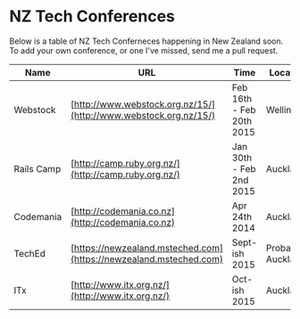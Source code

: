 NZ Tech Conferences
=================

Below is a table of NZ Tech Conferneces happening in New Zealand soon. To add your own conference, or one I've missed, send me a pull request. 



| Name | URL | Time | Location | Price |
|------|-----|------|----------|-------|
|Webstock|[http://www.webstock.org.nz/15/](http://www.webstock.org.nz/15/)|Feb 16th - Feb 20th 2015|Wellington| $1,295 (Workshops sold seperately)|
|Rails Camp|[http://camp.ruby.org.nz/](http://camp.ruby.org.nz/)|Jan 30th - Feb 2nd 2015|Auckland| $249 (Students $149)|
|Codemania|[http://codemania.co.nz](http://codemania.co.nz)|Apr 24th 2014|Auckland| $399|
|TechEd|[https://newzealand.msteched.com](https://newzealand.msteched.com)|Sept-ish 2015|Probably Auckland|$Unknown|
|ITx|[http://www.itx.org.nz/](http://www.itx.org.nz/)|Oct-ish 2015|Auckland?|$Unknown|
